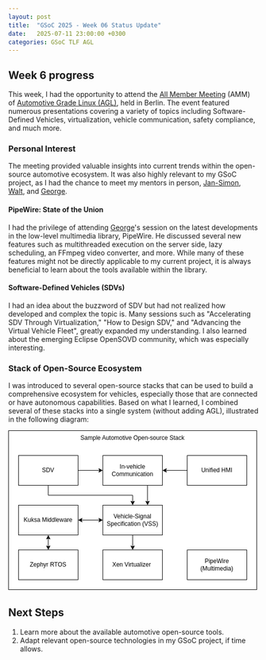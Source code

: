 ```yaml
---
layout: post
title:  "GSoC 2025 - Week 06 Status Update"
date:   2025-07-11 23:00:00 +0300
categories: GSoC TLF AGL 
---
```


## Week 6 progress

This week, I had the opportunity to attend the [All Member Meeting][1] (AMM) of [Automotive Grade Linux (AGL)][2], held in Berlin. The event featured 
numerous presentations covering a variety of topics including Software-Defined Vehicles, virtualization, vehicle 
communication, safety compliance, and much more.

### Personal Interest
The meeting provided valuable insights into current trends within the open-source automotive ecosystem. It was also 
highly relevant to my GSoC project, as I had the chance to meet my mentors in person, [Jan-Simon](mailto:jsmoeller@linuxfoundation.org), 
[Walt](mailto:wminer@linuxfoundation.org), and [George](mailto:george.kiagiadakis@collabora.com).

#### PipeWire: State of the Union
I had the privilege of attending [George](mailto:george.kiagiadakis@collabora.com)'s session on the latest developments
in the low-level multimedia library, PipeWire. He discussed several new features such as multithreaded execution on the 
server side, lazy scheduling, an FFmpeg video converter, and more. While many of these features might not be directly 
applicable to my current project, it is always beneficial to learn about the tools available within the library.

#### Software-Defined Vehicles (SDVs)
I had an idea about the buzzword of SDV but had not realized how developed and complex the topic is. Many sessions 
such as "Accelerating SDV Through Virtualization," "How to Design SDV," and "Advancing the Virtual Vehicle Fleet", 
greatly expanded my understanding. I also learned about the emerging Eclipse OpenSOVD community, which was especially interesting.

### Stack of Open-Source Ecosystem
I was introduced to several open-source stacks that can be used to build a comprehensive ecosystem for vehicles, 
especially those that are connected or have autonomous capabilities. Based on what I learned, I combined several of 
these stacks into a single system (without adding AGL), illustrated in the following diagram:

![Automotive sample ecosystem](/assets/images/gsoc25_w6/w6_fig1.png)


## Next Steps
1. Learn more about the available automotive open-source tools.
2. Adapt relevant open-source technologies in my GSoC project, if time allows.

[1]: https://events.linuxfoundation.org/agl-amm-summer/program/schedule/
[2]: https://www.automotivelinux.org/